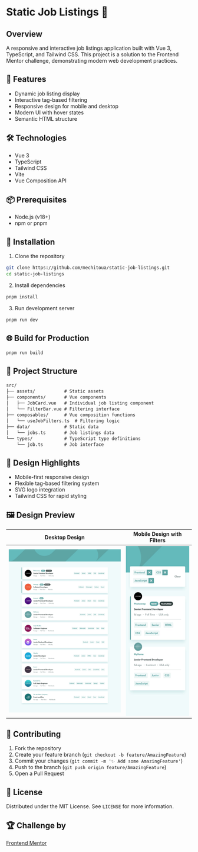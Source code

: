 # Static Job Listings 💼

## Overview

A responsive and interactive job listings application built with Vue 3, TypeScript, and Tailwind CSS. This project is a solution to the Frontend Mentor challenge, demonstrating modern web development practices.

## 🚀 Features

- Dynamic job listing display
- Interactive tag-based filtering
- Responsive design for mobile and desktop
- Modern UI with hover states
- Semantic HTML structure

## 🛠 Technologies

- Vue 3
- TypeScript
- Tailwind CSS
- Vite
- Vue Composition API

## 📦 Prerequisites

- Node.js (v18+)
- npm or pnpm

## 🔧 Installation

1. Clone the repository

```bash
git clone https://github.com/mechitoua/static-job-listings.git
cd static-job-listings
```

2. Install dependencies

```bash
pnpm install
```

3. Run development server

```bash
pnpm run dev
```

## 🌐 Build for Production

```bash
pnpm run build
```

## 📂 Project Structure

```
src/
├── assets/           # Static assets
├── components/       # Vue components
│   ├── JobCard.vue   # Individual job listing component
│   └── FilterBar.vue # Filtering interface
├── composables/      # Vue composition functions
│   └── useJobFilters.ts  # Filtering logic
├── data/             # Static data
│   └── jobs.ts       # Job listings data
└── types/            # TypeScript type definitions
    └── job.ts        # Job interface
```

## 🎨 Design Highlights

- Mobile-first responsive design
- Flexible tag-based filtering system
- SVG logo integration
- Tailwind CSS for rapid styling

## 🖼️ Design Preview

| Desktop Design | Mobile Design with Filters |
|---------------|----------------------------|
| ![Desktop Design](/public/desktop-design.jpg) | ![Mobile Design](/public/mobile-with-filters.jpg) |

## 🤝 Contributing

1. Fork the repository
2. Create your feature branch (`git checkout -b feature/AmazingFeature`)
3. Commit your changes (`git commit -m '✨ Add some AmazingFeature'`)
4. Push to the branch (`git push origin feature/AmazingFeature`)
5. Open a Pull Request

## 📄 License

Distributed under the MIT License. See `LICENSE` for more information.

## 🏆 Challenge by

[Frontend Mentor](https://www.frontendmentor.io)
